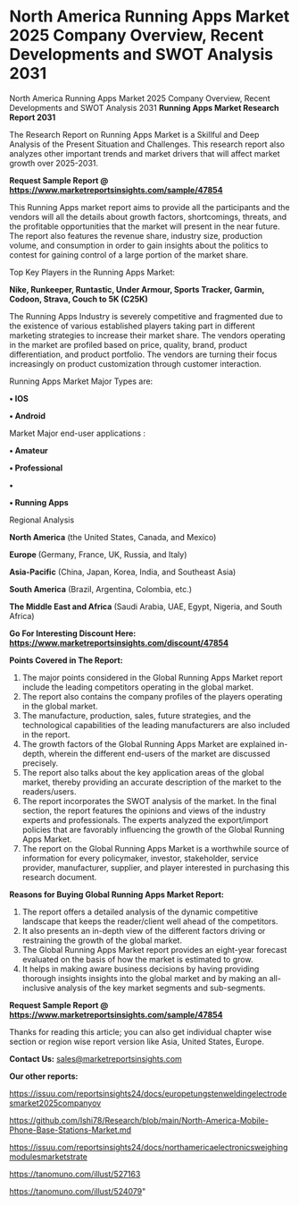 # North America Running Apps Market 2025 Company Overview, Recent Developments and SWOT Analysis 2031
North America Running Apps Market 2025 Company Overview, Recent Developments and SWOT Analysis 2031
<strong>Running Apps Market Research Report 2031</strong>

The Research Report on Running Apps Market is a Skillful and Deep Analysis of the Present Situation and Challenges. This research report also analyzes other important trends and market drivers that will affect market growth over 2025-2031.

<strong>Request Sample Report @ <a href=https://www.marketreportsinsights.com/sample/47854>https://www.marketreportsinsights.com/sample/47854</a></strong>

This Running Apps market report aims to provide all the participants and the vendors will all the details about growth factors, shortcomings, threats, and the profitable opportunities that the market will present in the near future. The report also features the revenue share, industry size, production volume, and consumption in order to gain insights about the politics to contest for gaining control of a large portion of the market share.

Top Key Players in the Running Apps Market:

<strong>Nike, Runkeeper, Runtastic, Under Armour, Sports Tracker, Garmin, Codoon, Strava, Couch to 5K (C25K)</strong>

The Running Apps Industry is severely competitive and fragmented due to the existence of various established players taking part in different marketing strategies to increase their market share. The vendors operating in the market are profiled based on price, quality, brand, product differentiation, and product portfolio. The vendors are turning their focus increasingly on product customization through customer interaction.

Running Apps Market Major Types are:

<strong>•  IOS

•  Android</strong>

Market Major end-user applications :

<strong>•  Amateur

•  Professional

•  

•  Running Apps</strong>

Regional Analysis

</u><strong><b>North America</b></strong> (the United States, Canada, and Mexico)

<strong><b>Europe </b></strong>(Germany, France, UK, Russia, and Italy)

<strong><b>Asia-Pacific</b></strong> (China, Japan, Korea, India, and Southeast Asia)

<strong><b>South America</b></strong> (Brazil, Argentina, Colombia, etc.)

<strong><b>The Middle East and Africa</b></strong> (Saudi Arabia, UAE, Egypt, Nigeria, and South Africa)

<strong>Go For Interesting Discount Here: <a href=https://www.marketreportsinsights.com/discount/47854>https://www.marketreportsinsights.com/discount/47854</a></strong>

<strong>Points Covered in The Report:</strong>
<ol>
  <li>The major points considered in the Global Running Apps Market report include the leading competitors operating in the global market.</li>
  <li>The report also contains the company profiles of the players operating in the global market.</li>
  <li>The manufacture, production, sales, future strategies, and the technological capabilities of the leading manufacturers are also included in the report.</li>
  <li>The growth factors of the Global Running Apps Market are explained in-depth, wherein the different end-users of the market are discussed precisely.</li>
  <li>The report also talks about the key application areas of the global market, thereby providing an accurate description of the market to the readers/users.</li>
  <li>The report incorporates the SWOT analysis of the market. In the final section, the report features the opinions and views of the industry experts and professionals. The experts analyzed the export/import policies that are favorably influencing the growth of the Global Running Apps Market.</li>
  <li>The report on the Global Running Apps Market is a worthwhile source of information for every policymaker, investor, stakeholder, service provider, manufacturer, supplier, and player interested in purchasing this research document.</li>
</ol>
<strong>Reasons for Buying Global Running Apps Market Report:</strong>

<ol>
  <li>The report offers a detailed analysis of the dynamic competitive landscape that keeps the reader/client well ahead of the competitors.</li>
  <li>It also presents an in-depth view of the different factors driving or restraining the growth of the global market.</li>
  <li>The Global Running Apps Market report provides an eight-year forecast evaluated on the basis of how the market is estimated to grow.</li>
  <li>It helps in making aware business decisions by having providing thorough insights insights into the global market and by making an all-inclusive analysis of the key market segments and sub-segments.</li>
</ol>
<strong>Request Sample Report @ <a href=https://www.marketreportsinsights.com/sample/47854>https://www.marketreportsinsights.com/sample/47854</a></strong>


Thanks for reading this article; you can also get individual chapter wise section or region wise report version like Asia, United States, Europe.

<strong>Contact Us:</strong>
sales@marketreportsinsights.com

<strong>Our other reports:</strong>

<a href=https://issuu.com/reportsinsights24/docs/europetungstenweldingelectrodesmarket2025companyov>https://issuu.com/reportsinsights24/docs/europetungstenweldingelectrodesmarket2025companyov</a>

<a href=https://github.com/Ishi78/Research/blob/main/North-America-Mobile-Phone-Base-Stations-Market.md>https://github.com/Ishi78/Research/blob/main/North-America-Mobile-Phone-Base-Stations-Market.md</a>

<a href=https://issuu.com/reportsinsights24/docs/northamericaelectronicsweighingmodulesmarketstrate>https://issuu.com/reportsinsights24/docs/northamericaelectronicsweighingmodulesmarketstrate</a>

<a href=https://tanomuno.com/illust/527163>https://tanomuno.com/illust/527163</a>

<a href=https://tanomuno.com/illust/524079>https://tanomuno.com/illust/524079</a>"

